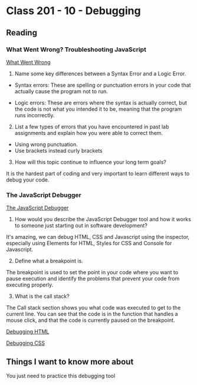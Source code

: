 # Class 201 - 10 - Debugging

## Reading

### What Went Wrong? Troubleshooting JavaScript

[What Went Wrong](https://developer.mozilla.org/en-US/docs/Learn/JavaScript/First_steps/What_went_wrong)

1. Name some key differences between a Syntax Error and a Logic Error.  

- Syntax errors: These are spelling or punctuation errors in your code that actually cause the program not to run.

- Logic errors: These are errors where the syntax is actually correct, but the code is not what you intended it to be, meaning that the program runs incorrectly.

2. List a few types of errors that you have encountered in past lab assignments and explain how you were able to correct them.  

- Using wrong punctuation.
- Use brackets instead curly brackets

3. How will this topic continue to influence your long term goals?  

It is the hardest part of coding and very important to learn different ways to debug your code.  

### The JavaScript Debugger

[The JavaScript Debugger](https://developer.mozilla.org/en-US/docs/Learn/Common_questions/Tools_and_setup/What_are_browser_developer_tools#the_javascript_debugger)  

1. How would you describe the JavaScript Debugger tool and how it works to someone just starting out in software development?  

It's amazing, we can debug HTML, CSS and Javascript using the inspector, especially using Elements for HTML, Styles for CSS and Console for Javascript.

2. Define what a breakpoint is.  

The breakpoint is used to set the point in your code where you want to pause execution and identify the problems that prevent your code from executing properly.

3. What is the call stack?  

The Call stack section shows you what code was executed to get to the current line. You can see that the code is in the function that handles a mouse click, and that the code is currently paused on the breakpoint.

[Debugging HTML](https://developer.mozilla.org/en-US/docs/Learn/HTML/Introduction_to_HTML/Debugging_HTML)

[Debugging CSS](https://developer.mozilla.org/en-US/docs/Learn/CSS/Building_blocks/Debugging_CSS)

## Things I want to know more about

You just need to practice this debugging tool
